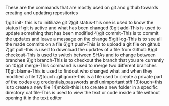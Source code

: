 These are the commands that are mostly used on git and github towards creating and updating repositories

1)git init- this is to initiliaze git
2)git status-this one is used to know the status if git is active and what has been changed 
3)git add-This is used to update something that has been modified
4)git commit-This is to commit the updates and leave a message on the change
5)git log-This is to see all the made commits on a file
6)git push-This is to upload a git file on github 
7)git pull-this is used to download the updates of a file from Github
8)git checkout-This is used to switch between SHAs and to change between branches
9)git branch-This is to checkout the branch that you are currently on 
10)git merge-This command is used to merge two different branches
11)git blame-This is used to findout who changed what and when they modified a file
12)touch .gitignore-this is a file used to create a private part of the codes e.g credentials,passwords and unimportant stff
13)touch=this is to create a new file
14)mkdir-this is to create a new folder in a specific directory
cat file-This is used to view the text or code inside a file without opening it in the text editor


